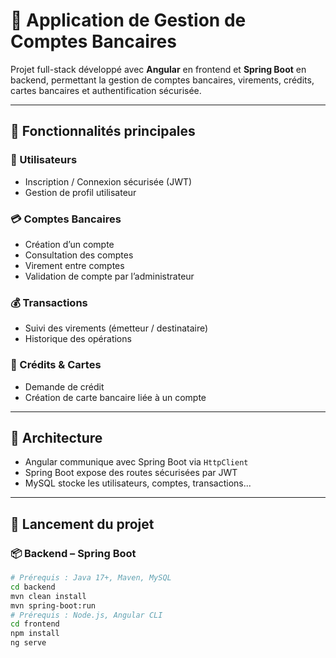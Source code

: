 # 💼 Application de Gestion de Comptes Bancaires

Projet full-stack développé avec **Angular** en frontend et **Spring Boot** en backend, permettant la gestion de comptes bancaires, virements, crédits, cartes bancaires et authentification sécurisée.

---

## 📌 Fonctionnalités principales

### 👤 Utilisateurs
- Inscription / Connexion sécurisée (JWT)
- Gestion de profil utilisateur

### 💳 Comptes Bancaires
- Création d’un compte
- Consultation des comptes
- Virement entre comptes
- Validation de compte par l’administrateur

### 💰 Transactions
- Suivi des virements (émetteur / destinataire)
- Historique des opérations

### 📄 Crédits & Cartes
- Demande de crédit
- Création de carte bancaire liée à un compte

---

## 🧱 Architecture


- Angular communique avec Spring Boot via `HttpClient`
- Spring Boot expose des routes sécurisées par JWT
- MySQL stocke les utilisateurs, comptes, transactions...

---

## 🚀 Lancement du projet

### 📦 Backend – Spring Boot

```bash
# Prérequis : Java 17+, Maven, MySQL
cd backend
mvn clean install
mvn spring-boot:run
# Prérequis : Node.js, Angular CLI
cd frontend
npm install
ng serve
